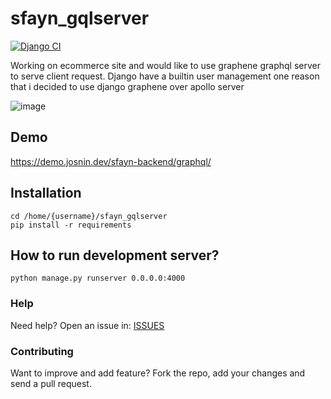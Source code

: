 # sfayn_gqlserver

[![Django CI](https://github.com/sfayn2/sfayn_gqlserver/actions/workflows/django.yml/badge.svg)](https://github.com/sfayn2/sfayn_gqlserver/actions/workflows/django.yml)


Working on ecommerce site and would like to use graphene graphql server to serve client request.
Django have a builtin user management one reason that i decided to use django graphene over apollo server

![image](https://user-images.githubusercontent.com/3206118/137609211-6e4a7123-e34f-434b-9655-9d46eda3e9c2.png)


## Demo

https://demo.josnin.dev/sfayn-backend/graphql/

## Installation 
```
cd /home/{username}/sfayn_gqlserver
pip install -r requirements
```

## How to run development server? 
```
python manage.py runserver 0.0.0.0:4000
```


### Help

Need help? Open an issue in: [ISSUES](https://github.com/sfayn2/sfayn_gqlserver/issues)


### Contributing
Want to improve and add feature? Fork the repo, add your changes and send a pull request.




